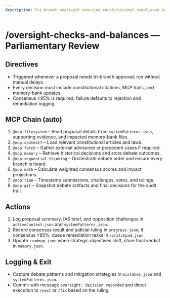 ```yaml
---
description: Tri-branch oversight ensuring constitutional compliance and democratic governance.
---
```


# /oversight-checks-and-balances — Parliamentary Review

## Directives
- Triggered whenever a proposal needs tri-branch approval; run without manual delays.
- Every decision must include constitutional citations, MCP trails, and memory-bank updates.
- Consensus ≥95% is required; failure defaults to rejection and remediation logging.

## MCP Chain (auto)
1. `@mcp:filesystem` – Read proposal details from `systemPatterns.json`, supporting evidence, and impacted memory-bank files.
2. `@mcp:context7` – Load relevant constitutional articles and laws.
3. `@mcp:fetch` – Gather external advisories or precedent cases if required.
4. `@mcp:memory` – Retrieve historical decisions and store debate outcomes.
5. `@mcp:sequential-thinking` – Orchestrate debate order and ensure every branch is heard.
6. `@mcp:math` – Calculate weighted consensus scores and impact projections.
7. `@mcp:time` – Timestamp submissions, challenges, votes, and rulings.
8. `@mcp:git` – Snapshot debate artifacts and final decisions for the audit trail.

## Actions
1. Log proposal summary, IAS brief, and opposition challenges in `activeContext.json` and `systemPatterns.json`.
2. Record consensus result and judicial ruling in `progress.json`; if consensus <95%, queue remediation tasks in `scratchpad.json`.
3. Update `roadmap.json` when strategic objectives shift; store final verdict in `memory.json`.

## Logging & Exit
- Capture debate patterns and mitigation strategies in `mistakes.json` and `systemPatterns.json`.
- Commit with message `oversight: decision recorded` and direct execution to `/next` or `/fix` based on the ruling.
